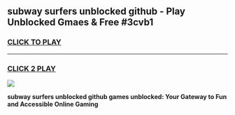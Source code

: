 
## subway surfers unblocked github - Play Unblocked Gmaes & Free #3cvb1
<h3>
<a href="https://news.freeplayer.one?title=subway_surfers_unblocked_github&ref=24F">CLICK TO PLAY</a></h3>
<hr>

<h3>
<a href="https://news.freeplayer.one?title=subway_surfers_unblocked_github&ref=24F">CLICK 2 PLAY</a>
  
</h3>

<a href="https://news.freeplayer.one?title=subway_surfers_unblocked_github&ref=24F/"><img src="https://clearcache.store/games.png"></a>


**subway surfers unblocked github games unblocked: Your Gateway to Fun and Accessible Online Gaming**
